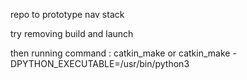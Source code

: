 repo to prototype nav stack

try removing build and launch

then running command :
catkin_make
or
catkin_make -DPYTHON_EXECUTABLE=/usr/bin/python3